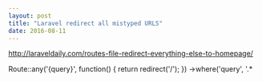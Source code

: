 ```yaml
---
layout: post
title: "Laravel redirect all mistyped URLS"
date: 2016-08-11
---
```


http://laraveldaily.com/routes-file-redirect-everything-else-to-homepage/


Route::any('{query}', 
  function() { return redirect('/'); })
  ->where('query', '.*

